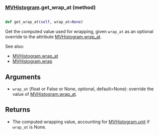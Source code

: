 ### [MVHistogram](MVHistogram.md).get_wrap_at (method)


```py

def get_wrap_at(self, wrap_at=None)

```



Get the computed value used for wrapping, given `wrap_at` as an optional
override to the attribute [MVHistogram.wrap_at](MVHistogram.wrap_at.md).

See also:

* [MVHistogram.wrap_at](MVHistogram.wrap_at.md)
* [MVHistogram.wrap](MVHistogram.wrap.md)

Arguments
------------
* `wrap_at` (float or False or None, optional, default=None): override
    the value of [MVHistogram.wrap_at](MVHistogram.wrap_at.md).

Returns
----------
* The computed wrapping value, accounting for [MVHistogram.unit](MVHistogram.unit.md) if `wrap_at`
    is None.


